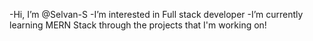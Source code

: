 -Hi, I’m @Selvan-S
-I’m interested in Full stack developer
-I’m currently learning MERN Stack through the projects that I'm working on!  


<!---
Selvan-S/Selvan-S is a ✨ special ✨ repository because its `README.md` (this file) appears on your GitHub profile.
You can click the Preview link to take a look at your changes.
--->
